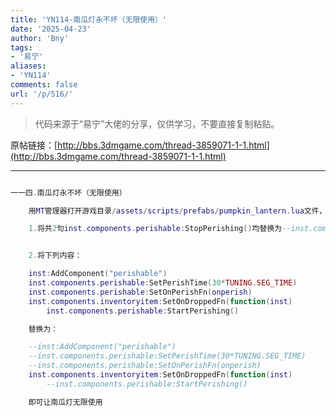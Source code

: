 ```yaml
---
title: 'YN114-南瓜灯永不坏（无限使用）'
date: '2025-04-23'
author: 'Bny'
tags:
- '易宁'
aliases:
- 'YN114'
comments: false
url: '/p/516/'
---
```


> 代码来源于“易宁”大佬的分享，仅供学习，不要直接复制粘贴。

原帖链接：[http://bbs.3dmgame.com/thread-3859071-1-1.html](http://bbs.3dmgame.com/thread-3859071-1-1.html)

---

```lua  

一一四.南瓜灯永不坏（无限使用）

	用MT管理器打开游戏目录/assets/scripts/prefabs/pumpkin_lantern.lua文件，

	1.将共2句inst.components.perishable:StopPerishing()均替换为--inst.components.perishable:StopPerishing()


	2.将下列内容：

	inst:AddComponent("perishable")
	inst.components.perishable:SetPerishTime(30*TUNING.SEG_TIME)
	inst.components.perishable:SetOnPerishFn(onperish)
	inst.components.inventoryitem:SetOnDroppedFn(function(inst)
		inst.components.perishable:StartPerishing()

	替换为：

	--inst:AddComponent("perishable")
	--inst.components.perishable:SetPerishTime(30*TUNING.SEG_TIME)
	--inst.components.perishable:SetOnPerishFn(onperish)
	inst.components.inventoryitem:SetOnDroppedFn(function(inst)
		--inst.components.perishable:StartPerishing()

	即可让南瓜灯无限使用

```  

